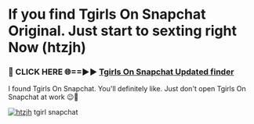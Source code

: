 # If you find Tgirls On Snapchat Original. Just start to sexting right Now (htzjh)

<h3>🔴 CLICK HERE 🌐==►► <a href="https://tinyurl.com/mtbk5fxa" rel="nofollow">Tgirls On Snapchat Updated finder</a></h3>

I found Tgirls On Snapchat. You'll definitely like. Just don't open Tgirls On Snapchat at work 😉💬

[![htzjh](https://i.imgur.com/Q8WKrnY.jpeg)](https://tinyurl.com/mtbk5fxa)
tgirl snapchat